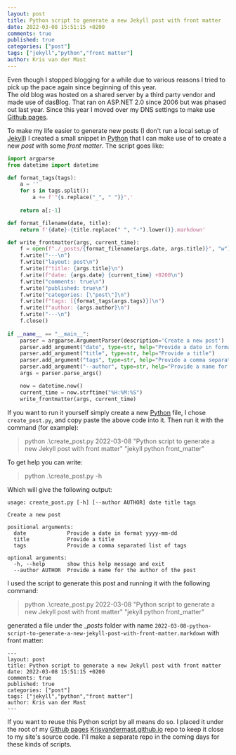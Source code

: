 ```yaml
---
layout: post
title: Python script to generate a new Jekyll post with front matter
date: 2022-03-08 15:51:15 +0200
comments: true
published: true
categories: ["post"]
tags: ["jekyll","python","front matter"]
author: Kris van der Mast
---
```

Even though I stopped blogging for a while due to various reasons I tried to pick up the pace again since beginning of this year.  
The old blog was hosted on a shared server by a third party vendor and made use of dasBlog.
That ran on ASP.NET 2.0 since 2006 but was phased out last year.
Since this year I moved over my DNS settings to make use [Github pages][1].  

To make my life easier to generate new posts (I don't run a local setup of [Jekyll][2]) I created a small snippet in [Python][3] that I can make use of to create a new _post_ with some _front matter_. The script goes like:  

```python
import argparse
from datetime import datetime

def format_tags(tags):
    a = ''
    for s in tags.split():
        a += f'"{s.replace("_", " ")}",'
        
    return a[:-1]

def format_filename(date, title):
    return f'{date}-{title.replace(" ", "-").lower()}.markdown'

def write_frontmatter(args, current_time):
    f = open(f"./_posts/{format_filename(args.date, args.title)}", "w")
    f.write("---\n")
    f.write("layout: post\n")
    f.write(f"title: {args.title}\n")
    f.write(f"date: {args.date} {current_time} +0200\n")
    f.write("comments: true\n")
    f.write("published: true\n")
    f.write("categories: [\"post\"]\n")
    f.write(f"tags: [{format_tags(args.tags)}]\n")
    f.write(f"author: {args.author}\n")
    f.write("---\n")
    f.close()
    
if __name__ == "__main__":
    parser = argparse.ArgumentParser(description='Create a new post')
    parser.add_argument("date", type=str, help="Provide a date in format yyyy-mm-dd")
    parser.add_argument("title", type=str, help="Provide a title")
    parser.add_argument("tags", type=str, help="Provide a comma separated list of tags")
    parser.add_argument("--author", type=str, help="Provide a name for the author of the post", default="Kris van der Mast")
    args = parser.parse_args()

    now = datetime.now()
    current_time = now.strftime("%H:%M:%S")
    write_frontmatter(args, current_time)
```

If you want to run it yourself simply create a new [Python][3] file, I chose `create_post.py`, and copy paste the above code into it. Then run it with the command (for example):

> python .\create_post.py 2022-03-08 "Python script to generate a new Jekyll post with front matter" "jekyll python front_matter"

To get help you can write:

> python .\create_post.py -h

Which will give the following output:

```text
usage: create_post.py [-h] [--author AUTHOR] date title tags

Create a new post

positional arguments:
  date             Provide a date in format yyyy-mm-dd
  title            Provide a title
  tags             Provide a comma separated list of tags

optional arguments:
  -h, --help       show this help message and exit
  --author AUTHOR  Provide a name for the author of the post
```

I used the script to generate this post and running it with the following command:

> python .\create_post.py 2022-03-08 "Python script to generate a new Jekyll post with front matter" "jekyll python front_matter"

generated a file under the __posts_ folder with name `2022-03-08-python-script-to-generate-a-new-jekyll-post-with-front-matter.markdown` with front matter:

```text
---
layout: post
title: Python script to generate a new Jekyll post with front matter
date: 2022-03-08 15:51:15 +0200
comments: true
published: true
categories: ["post"]
tags: ["jekyll","python","front matter"]
author: Kris van der Mast
---
```

If you want to reuse this Python script by all means do so. I placed it under the root of my [Github pages][1] [Krisvandermast.github.io][4] repo to keep it close to my site's source code. I'll make a separate repo in the coming days for these kinds of scripts.

[1]: https://pages.github.com/
[2]: https://jekyllrb.com/
[3]: https://www.python.org/
[4]: https://github.com/KrisvanderMast/KrisvanderMast.github.io
